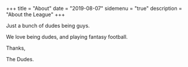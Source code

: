 +++
title = "About"
date = "2019-08-07"
sidemenu = "true"
description = "About the League"
+++

Just a bunch of dudes being guys.

We love being dudes, and playing fantasy football.

Thanks,

The Dudes.
